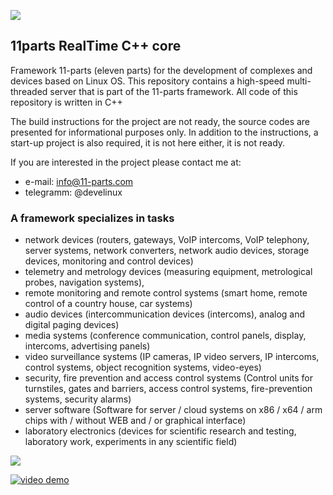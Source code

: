 ![](https://11-parts.com/sites/default/files/logo_11p_2_2.gif)
## 11parts RealTime C++ core 
Framework 11-parts (eleven parts) for the development of complexes and devices based on Linux OS.
This repository contains a high-speed multi-threaded server that is part of the 11-parts framework. All code of this repository is written in C++

The build instructions for the project are not ready, the source codes are presented for informational purposes only. In addition to the instructions, a start-up project is also required, it is not here either, it is not ready.

If you are interested in the project please contact me at:
- e-mail: info@11-parts.com
- telegramm: @develinux

### A framework specializes in tasks
- network devices (routers, gateways, VoIP intercoms, VoIP telephony, server systems, network converters, network audio devices, storage devices, monitoring and control devices)
- telemetry and metrology devices (measuring equipment, metrological probes, navigation systems),
- remote monitoring and remote control systems (smart home, remote control of a country house, car systems)
- audio devices (intercommunication devices (intercoms), analog and digital paging devices)
- media systems (conference communication, control panels, display, intercoms, advertising panels)
- video surveillance systems (IP cameras, IP video servers, IP intercoms, control systems, object recognition systems, video-eyes)
- security, fire prevention and access control systems (Control units for turnstiles, gates and barriers, access control systems, fire-prevention systems, security alarms)
- server software (Software for server / cloud systems on x86 / x64 / arm chips with / without WEB and / or graphical interface)
- laboratory electronics (devices for scientific research and testing, laboratory work, experiments in any scientific field)

![](https://11-parts.com/sites/default/files/2020-10/DNK_ecology_1.JPG)

[![video demo](https://img.youtube.com/vi/AWdM3BzBi-0/0.jpg)](https://www.youtube.com/watch?v=AWdM3BzBi-0)
